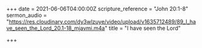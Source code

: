 +++
date = 2021-06-06T04:00:00Z
scripture_reference = "John 20:1-8"
sermon_audio = "https://res.cloudinary.com/dy3wlzuye/video/upload/v1635712489/89_I_have_seen_the_Lord_20.1-18_mjavmi.m4a"
title = "I have seen the Lord"

+++
